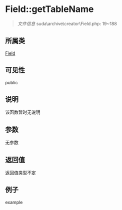# Field::getTableName



> *文件信息* suda\archive\creator\Field.php: 19~188

## 所属类 

[Field](../Field.md)

## 可见性

 public 

## 说明

该函数暂时无说明


## 参数


无参数


## 返回值

返回值类型不定


## 例子

example